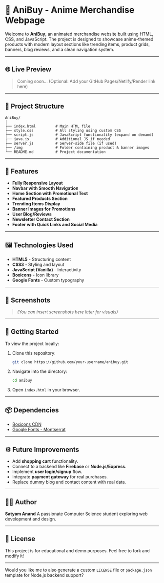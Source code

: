 # 🛒 AniBuy - Anime Merchandise Webpage

Welcome to **AniBuy**, an animated merchandise website built using HTML, CSS, and JavaScript. The project is designed to showcase anime-themed products with modern layout sections like trending items, product grids, banners, blog reviews, and a clean navigation system.

---

## 🌐 Live Preview

> Coming soon... (Optional: Add your GitHub Pages/Netlify/Render link here)

---

## 📁 Project Structure

```
AniBuy/
│
├── index.html         # Main HTML file
├── style.css          # All styling using custom CSS
├── script.js          # JavaScript functionality (expand on demand)
├── java.js            # Additional JS if needed
├── server.js          # Server-side file (if used)
├── /img               # Folder containing product & banner images
└── README.md          # Project documentation
```

---

## 🧩 Features

* **Fully Responsive Layout**
* **Navbar with Smooth Navigation**
* **Home Section with Promotional Text**
* **Featured Products Section**
* **Trending Items Display**
* **Banner Images for Promotions**
* **User Blog/Reviews**
* **Newsletter Contact Section**
* **Footer with Quick Links and Social Media**

---

## 🖼️ Technologies Used

* **HTML5** - Structuring content
* **CSS3** - Styling and layout
* **JavaScript (Vanilla)** - Interactivity
* **Boxicons** - Icon library
* **Google Fonts** - Custom typography

---

## 📸 Screenshots

> *(You can insert screenshots here later for visuals)*

---

## 🚀 Getting Started

To view the project locally:

1. Clone this repository:

   ```bash
   git clone https://github.com/your-username/anibuy.git
   ```
2. Navigate into the directory:

   ```bash
   cd anibuy
   ```
3. Open `index.html` in your browser.

---

## 📦 Dependencies

* [Boxicons CDN](https://boxicons.com/)
* [Google Fonts - Montserrat](https://fonts.google.com/specimen/Montserrat)

---

## ⚙️ Future Improvements

* Add **shopping cart** functionality.
* Connect to a backend like **Firebase** or **Node.js/Express**.
* Implement **user login/signup** flow.
* Integrate **payment gateway** for real purchases.
* Replace dummy blog and contact content with real data.

---

## 👨‍💻 Author

**Satyam Anand**
A passionate Computer Science student exploring web development and design.

---

## 📃 License

This project is for educational and demo purposes. Feel free to fork and modify it!

---

Would you like me to also generate a custom `LICENSE` file or `package.json` template for Node.js backend support?
